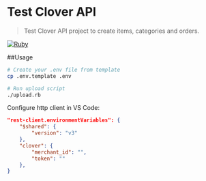 
# Test Clover API
> Test Clover API project to create items, categories and orders.

[![Ruby][ruby-badge]][ruby-url]

##Usage

```bash
# Create your .env file from template
cp .env.template .env

# Run upload script
./upload.rb
```

Configure http client in VS Code:

```json
"rest-client.environmentVariables": {
    "$shared": {
        "version": "v3"
    },
    "clover": {
        "merchant_id": "",
        "token": ""
    },
}
```

[ruby-badge]: https://img.shields.io/badge/ruby-3.0.2-blue?style=flat&logo=ruby&logoColor=CC342D&labelColor=white
[ruby-url]: https://www.ruby-lang.org/en/